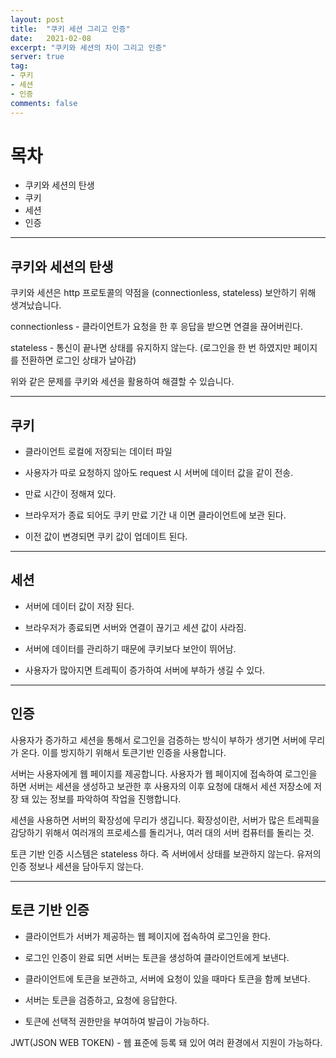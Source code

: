 ```yaml
---
layout: post
title:  "쿠키 세션 그리고 인증"
date:   2021-02-08
excerpt: "쿠키와 세션의 차이 그리고 인증"
server: true
tag:
- 쿠키
- 세션
- 인증
comments: false
---
```



# 목차
* 쿠키와 세션의 탄생
* 쿠키
* 세션
* 인증

---


## 쿠키와 세션의 탄생
쿠키와 세션은 http 프로토콜의 약점을 (connectionless, stateless) 보안하기 위해 생겨났습니다. 

connectionless - 클라이언트가 요청을 한 후 응답을 받으면 연결을 끊어버린다.

stateless - 통신이 끝나면 상태를 유지하지 않는다. (로그인을 한 번 하였지만 페이지를 전환하면 로그인 상태가 날아감)

위와 같은 문제를 쿠키와 세션을 활용하여 해결할 수 있습니다.

---

## 쿠키

- 클라이언트 로컬에 저장되는 데이터 파일

- 사용자가 따로 요청하지 않아도 request 시 서버에 데이터 값을 같이 전송.

- 만료 시간이 정해져 있다.

- 브라우저가 종료 되어도 쿠키 만료 기간 내 이면 클라이언트에 보관 된다.

- 이전 값이 변경되면 쿠키 값이 업데이트 된다.

---

## 세션

- 서버에 데이터 값이 저장 된다.

- 브라우저가 종료되면 서버와 연결이 끊기고 세션 값이 사라짐.

- 서버에 데이터를 관리하기 때문에 쿠키보다 보안이 뛰어남. 

- 사용자가 많아지면 트레픽이 증가하여 서버에 부하가 생길 수 있다.

---

## 인증

사용자가 증가하고 세션을 통해서 로그인을 검증하는 방식이 부하가 생기면 서버에 무리가 온다.
이를 방지하기 위해서 토큰기반 인증을 사용합니다.

서버는 사용자에게 웹 페이지를 제공합니다. 사용자가 웹 페이지에 접속하여 로그인을 하면 서버는 세션을 생성하고 보관한 후 사용자의 이후 요청에 대해서 세션 저장소에 저장 돼 있는 정보를 파악하여 작업을 진행합니다. 

세션을 사용하면 서버의 확장성에 무리가 생깁니다. 확장성이란, 서버가 많은 트레픽을 감당하기 위해서 여러개의 프로세스를 돌리거나, 여러 대의 서버 컴퓨터를 돌리는 것.

토큰 기반 인증 시스템은 stateless 하다. 즉 서버에서 상태를 보관하지 않는다. 유저의 인증 정보나 세션을 담아두지 않는다. 

---

## 토큰 기반 인증  

- 클라이언트가 서버가 제공하는 웹 페이지에 접속하여 로그인을 한다.

- 로그인 인증이 완료 되면 서버는 토큰을 생성하여 클라이언트에게 보낸다.

- 클라이언트에 토큰을 보관하고, 서버에 요청이 있을 때마다 토큰을 함께 보낸다.

- 서버는 토큰을 검증하고, 요청에 응답한다.

- 토큰에 선택적 권한만을 부여하여 발급이 가능하다. 

JWT(JSON WEB TOKEN) - 웹 표준에 등록 돼 있어 여러 환경에서 지원이 가능하다.